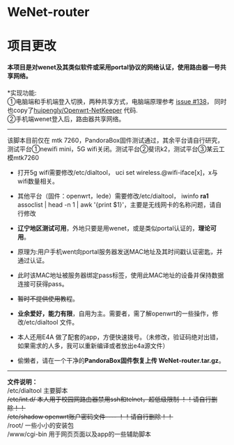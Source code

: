 # WeNet-router
# 项目更改
#### 本项目是对wenet及其类似软件或采用portal协议的网络认证，使用路由器一号共享网络。  
*实现功能:  
①电脑端和手机端登入切换，两种共享方式，电脑端原理参考
[issue #138](https://github.com/miao1007/Openwrt-NetKeeper/issues/138)，
同时也copy了[huipengly/Openwrt-NetKeeper](https://github.com/huipengly/Openwrt-NetKeeper/tree/master/netkeeper4-use-pppoer-server) 代码.  
②手机端wenet登入后，路由器共享网络。 
- -------------------------------------------------------------------------------  

该脚本目前仅在 mtk 7260，PandoraBox固件测试通过，其余平台请自行研究，测试平台①newifi mini，5G wifi关闭。测试平台②斐讯k2，测试平台③某云工模mtk7260  
- 打开5g wifi需要修改/etc/dialtool，
        uci set wireless.@wifi-iface[x]，x与wifi数量相关。
- 其他平台（固件：openwrt，lede）需要修改/etc/dialtool，
        iwinfo **ra1** assoclist | head -n 1 | awk '{print $1}'，主要是无线网卡的名称问题，请自行修改
  
- **辽宁地区测试可用**，外地只要是用wenet，或是类似portal认证的，**理论可用**。  
- 原理为:用户手机went向portal服务器发送MAC地址及其时间戳认证密匙，并通过认证。
- 此时该MAC地址被服务器绑定pass标签，使用此MAC地址的设备并保持数据连接可获得pass。
- ~~暂时不提供使用教程~~。
- **业余爱好，能力有限**，自用为主。需要者，需了解openwrt的一些操作，修改/etc/dialtool 文件。
- 本人还用E4A 做了配套的app，方便快速拨号。（未修改，验证码绝对出错，如果需求的人多，我可以重新编译或者放出e4a源文件）  
- 偷懒者，请在一个干净的**PandoraBox固件恢复上传 WeNet-router.tar.gz**。 
- -------------------------------------------------------------------------------  
**文件说明：**  
/etc/dialtool 主要脚本  
~~/etc/int.d/   本人用于校园网路由器禁用ssh和telnet，超低级限制   ！！请自行删除！！~~  
~~/etc/shadow   openwrt账户密码文件----  ！！请自行删除！！~~  
/root/        一些小小的安装包  
/www/cgi-bin 用于网页页面以及app的一些辅助脚本
          
